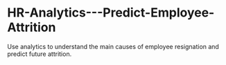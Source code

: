 # HR-Analytics---Predict-Employee-Attrition
Use analytics to understand the main causes of employee resignation and predict future attrition.
